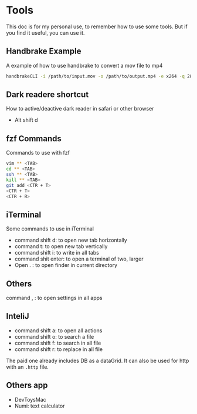 # Tools

This doc is for my personal use, to remember how to use some tools. But if you find it useful, you can use it.

## Handbrake Example

A example of how to use handbrake to convert a mov file to mp4

```bash
handbrakeCLI -i /path/to/input.mov -o /path/to/output.mp4 -e x264 -q 28 -r 15 -B 64 -X 1280 -O
```

## Dark readere shortcut

How to active/deactive dark reader in safari or other browser

- Alt shift d

## fzf Commands

Commands to use with fzf

```bash
vim ** <TAB>
cd ** <TAB>
ssh ** <TAB>
kill ** <TAB>
git add <CTR + T>
<CTR + T>
<CTR + R>
```

## iTerminal 

Some commands to use in iTerminal

- command shift d: to open new tab horizontally
- command t: to open new tab vertically
- command shift i: to write in all tabs
- command shit enter: to open a terminal of two, larger
- Open . : to open finder in current directory

## Others

command , : to open settings in all apps

## InteliJ
- command shift a: to open all actions
- command shift o: to search a file
- command shift f: to search in all file
- command shift r: to replace in all file

The paid one already includes DB as a dataGrid. It can also be used for http with an `.http` file.

## Others app
- DevToysMac
- Numi: text calculator

